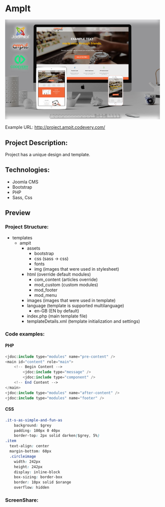 # AmpIt
![alt tag](ampit_preview.jpg)

Example URL: http://project.ampit.codevery.com/

## Project Description:
Project has a unique design and template. 

## Technologies:
* Joomla CMS
* Bootstrap
* PHP
* Sass, Css


## Preview 

### Project Structure:
* templates
    * ampit 
        * assets 
            * bootstrap
            * css (sass -> css)
            * fonts 
            * img (images that were used in stylesheet)
        * html (override default modules)
            * com_content (articles override)
            * mod_custom (custom modules)
            * mod_footer 
            * mod_menu
        * images (images that were used in template)
        * language (template is supported multilanguage)
            * en-GB (EN by default)
        * index.php (main template file)
        * templateDetails.xml (template initialization and settings)
        


### Code examples:

#### PHP
``` php
<jdoc:include type="modules" name="pre-content" />
<main id="content" role="main">
    <!-- Begin Content -->
        <jdoc:include type="message" />
        <jdoc:include type="component" />
    <!-- End Content -->
</main>
<jdoc:include type="modules" name="after-content" />
<jdoc:include type="modules" name="footer" />
```
#### CSS
``` css
.it-s-as-simple-and-fun-as
    background: $grey
    padding: 100px 0 40px
    border-top: 2px solid darken($grey, 5%)
.item
  text-align: center
  margin-bottom: 60px
  .circleimage
    width: 242px
    height: 242px
    display: inline-block
    box-sizing: border-box
    border: 10px solid $orange
    overflow: hidden
```
### ScreenShare:



